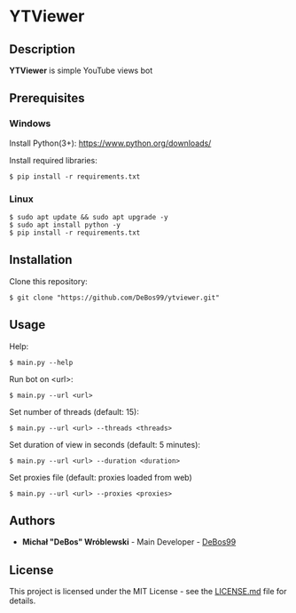 # YTViewer

## Description

**YTViewer** is simple YouTube views bot

## Prerequisites

### Windows

Install Python(3+): https://www.python.org/downloads/

Install required libraries:

```
$ pip install -r requirements.txt
```

### Linux

```
$ sudo apt update && sudo apt upgrade -y
$ sudo apt install python -y
$ pip install -r requirements.txt
```

## Installation

Clone this repository:

`$ git clone "https://github.com/DeBos99/ytviewer.git"`

## Usage

Help:

`$ main.py --help`

Run bot on \<url\>:

`$ main.py --url <url>`

Set number of threads (default: 15):

`$ main.py --url <url> --threads <threads>`

Set duration of view in seconds (default: 5 minutes):

`$ main.py --url <url> --duration <duration>`

Set proxies file (default: proxies loaded from web)

`$ main.py --url <url> --proxies <proxies>`

## Authors

* **Michał "DeBos" Wróblewski** - Main Developer - [DeBos99](https://github.com/DeBos99)

## License

This project is licensed under the MIT License - see the [LICENSE.md](LICENSE.md) file for details.

